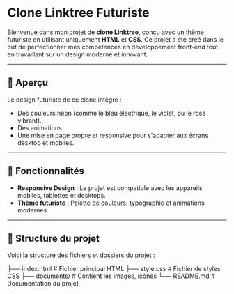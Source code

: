 # Clone Linktree Futuriste

Bienvenue dans mon projet de **clone Linktree**, conçu avec un thème futuriste en utilisant uniquement **HTML** et **CSS**. Ce projet a été créé dans le but de perfectionner mes compétences en développement front-end tout en travaillant sur un design moderne et innovant.

---

## 🌌 Aperçu

Le design futuriste de ce clone intègre :
- Des couleurs néon (comme le bleu électrique, le violet, ou le rose vibrant).
- Des animations
- Une mise en page propre et responsive pour s'adapter aux écrans desktop et mobiles.
  
---

## 🚀 Fonctionnalités

- **Responsive Design** : Le projet est compatible avec les appareils mobiles, tablettes et desktops.
- **Thème futuriste** : Palette de couleurs, typographie et animations modernes.

---

## 📂 Structure du projet

Voici la structure des fichiers et dossiers du projet :

├── index.html          # Fichier principal HTML
├── style.css           # Fichier de styles CSS
├── documents/           # Contient les images, icônes 
└── README.md           # Documentation du projet
